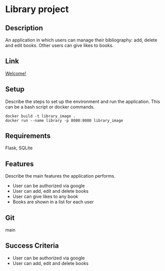 # Library project

## Description

An application in which users can manage their bibliography: add, delete and edit books. Other users can give likes to books.

## Link

[Welcome!](https://library-production-a9cd.up.railway.app/)

## Setup

Describe the steps to set up the environment and run the application. This can be a bash script or docker commands.

```
docker build -t library_image .
docker run --name library -p 8080:8080 library_image
```

## Requirements

Flask, SQLite

## Features

Describe the main features the application performs.

* User can be authorized via google
* User can add, edit and delete books
* User can give likes to any book
* Books are shown in a list for each user 

## Git

main

## Success Criteria

* User can be authorized via google
* User can add, edit and delete books

